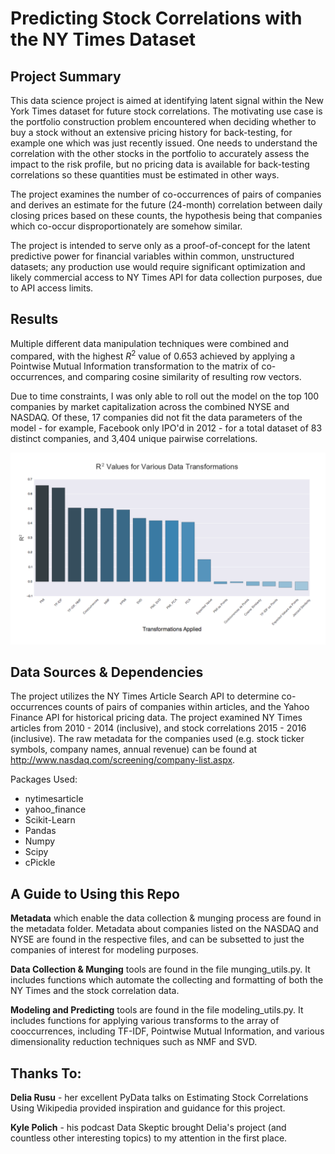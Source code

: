 # Predicting Stock Correlations with the NY Times Dataset
## Project Summary

This data science project is aimed at identifying latent signal within the New York Times dataset for future stock correlations. The motivating use case is the portfolio construction problem encountered when deciding whether to buy a stock without an extensive pricing history for back-testing, for example one which was just recently issued. One needs to understand the correlation with the other stocks in the portfolio to accurately assess the impact to the risk profile, but no pricing data is available for back-testing correlations so these quantities must be estimated in other ways.

The project examines the number of co-occurrences of pairs of companies and derives an estimate for the future (24-month) correlation between daily closing prices based on these counts, the hypothesis being that companies which co-occur disproportionately are somehow similar.

The project is intended to serve only as a proof-of-concept for the latent predictive power for financial variables within common, unstructured datasets; any production use would require significant optimization and likely commercial access to NY Times API for data collection purposes, due to API access limits.


## Results

Multiple different data manipulation techniques were combined and compared, with the highest *R*<sup>2</sup> value of 0.653 achieved by applying a Pointwise Mutual Information transformation to the matrix of co-occurrences, and comparing cosine similarity of resulting row vectors.

Due to time constraints, I was only able to roll out the model on the top 100 companies by market capitalization across the combined NYSE and NASDAQ. Of these, 17 companies did not fit the data parameters of the model - for example, Facebook only IPO'd in 2012 - for a total dataset of 83 distinct companies, and 3,404 unique pairwise correlations.


![](https://github.com/matthewdparker/nytimes-correlation/blob/master/images/R_Squared_values.png)


## Data Sources & Dependencies

The project utilizes the NY Times Article Search API to determine co-occurrences counts of pairs of companies within articles, and the Yahoo Finance API for historical pricing data. The project examined NY Times articles from 2010 - 2014 (inclusive), and stock correlations 2015 - 2016 (inclusive). The raw metadata for the companies used (e.g. stock ticker symbols, company names, annual revenue) can be found at http://www.nasdaq.com/screening/company-list.aspx.

Packages Used:

- nytimesarticle
- yahoo_finance  
- Scikit-Learn
- Pandas
- Numpy
- Scipy
- cPickle


## A Guide to Using this Repo

**Metadata** which enable the data collection & munging process are found in the metadata folder. Metadata about companies listed on the NASDAQ and NYSE are found in the respective files, and can be subsetted to just the companies of interest for modeling purposes.

**Data Collection & Munging** tools are found in the file munging_utils.py. It includes functions which automate the collecting and formatting of both the NY Times and the stock correlation data.

**Modeling and Predicting** tools are found in the file modeling_utils.py. It includes functions for applying various transforms to the array of cooccurrences, including TF-IDF, Pointwise Mutual Information, and various dimensionality reduction techniques such as NMF and SVD.


## Thanks To:

__Delia Rusu__ - her excellent PyData talks on Estimating Stock Correlations Using Wikipedia provided inspiration and guidance for this project.

__Kyle Polich__ - his podcast Data Skeptic brought Delia's project (and countless other interesting topics) to my attention in the first place.
